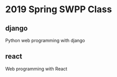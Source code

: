 # 2019 Spring SWPP Class

## django
Python web programming with django

## react
Web programming with React
